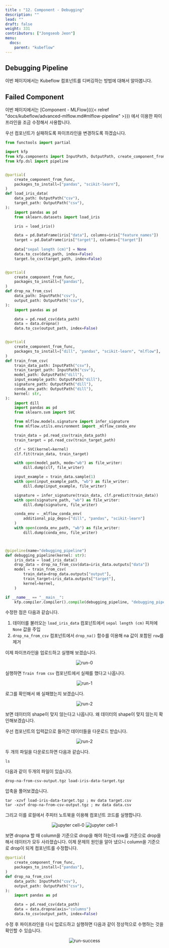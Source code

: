 ```yaml
---
title : "12. Component - Debugging"
description: ""
lead: ""
draft: false
weight: 331
contributors: ["Jongseob Jeon"]
menu:
  docs:
    parent: "kubeflow"
---
```


## Debugging Pipeline

이번 페이지에서는 Kubeflow 컴포넌트를 디버깅하는 방법에 대해서 알아봅니다.

## Failed Component

이번 페이지에서는 [Component - MLFlow]({{< relref "docs/kubeflow/advanced-mlflow.md#mlflow-pipeline" >}}) 에서 이용한 파이프라인을 조금 수정해서 사용합니다.

우선 컴포넌트가 실패하도록 파이프라인을 변경하도록 하겠습니다.

```python
from functools import partial

import kfp
from kfp.components import InputPath, OutputPath, create_component_from_func
from kfp.dsl import pipeline


@partial(
    create_component_from_func,
    packages_to_install=["pandas", "scikit-learn"],
)
def load_iris_data(
    data_path: OutputPath("csv"),
    target_path: OutputPath("csv"),
):
    import pandas as pd
    from sklearn.datasets import load_iris

    iris = load_iris()

    data = pd.DataFrame(iris["data"], columns=iris["feature_names"])
    target = pd.DataFrame(iris["target"], columns=["target"])
    
    data["sepal length (cm)"] = None
    data.to_csv(data_path, index=False)
    target.to_csv(target_path, index=False)


@partial(
    create_component_from_func,
    packages_to_install=["pandas"],
)
def drop_na_from_csv(
    data_path: InputPath("csv"),
    output_path: OutputPath("csv"),
):
    import pandas as pd

    data = pd.read_csv(data_path)
    data = data.dropna()
    data.to_csv(output_path, index=False)


@partial(
    create_component_from_func,
    packages_to_install=["dill", "pandas", "scikit-learn", "mlflow"],
)
def train_from_csv(
    train_data_path: InputPath("csv"),
    train_target_path: InputPath("csv"),
    model_path: OutputPath("dill"),
    input_example_path: OutputPath("dill"),
    signature_path: OutputPath("dill"),
    conda_env_path: OutputPath("dill"),
    kernel: str,
):
    import dill
    import pandas as pd
    from sklearn.svm import SVC

    from mlflow.models.signature import infer_signature
    from mlflow.utils.environment import _mlflow_conda_env

    train_data = pd.read_csv(train_data_path)
    train_target = pd.read_csv(train_target_path)

    clf = SVC(kernel=kernel)
    clf.fit(train_data, train_target)

    with open(model_path, mode="wb") as file_writer:
        dill.dump(clf, file_writer)

    input_example = train_data.sample(1)
    with open(input_example_path, "wb") as file_writer:
        dill.dump(input_example, file_writer)

    signature = infer_signature(train_data, clf.predict(train_data))
    with open(signature_path, "wb") as file_writer:
        dill.dump(signature, file_writer)

    conda_env = _mlflow_conda_env(
        additional_pip_deps=["dill", "pandas", "scikit-learn"]
    )
    with open(conda_env_path, "wb") as file_writer:
        dill.dump(conda_env, file_writer)



@pipeline(name="debugging_pipeline")
def debugging_pipeline(kernel: str):
    iris_data = load_iris_data()
    drop_data = drop_na_from_csv(data=iris_data.outputs["data"])
    model = train_from_csv(
        train_data=drop_data.outputs["output"],
        train_target=iris_data.outputs["target"],
        kernel=kernel,
    )

if __name__ == "__main__":
    kfp.compiler.Compiler().compile(debugging_pipeline, "debugging_pipeline.yaml")

```

수정한 점은 다음과 같습니다.

1. 데이터를 불러오는 `load_iris_data` 컴포넌트에서 `sepal length (cm)` 피처에 `None` 값을 주입
2. `drop_na_from_csv` 컴포넌트에서 `drop_na()` 함수를 이용해 na 값이 포함된 `row`를 제거

이제 파이프라인을 업로드하고 실행해 보겠습니다.

<p align="center">
  <img src="/images/docs/kubeflow/debug-0.png" title="run-0"/>
</p>

실행하면 `Train from csv` 컴포넌트에서 실패를 했다고 나옵니다.

<p align="center">
  <img src="/images/docs/kubeflow/debug-1.png" title="run-1"/>
</p>

로그를 확인해서 왜 실패했는지 보겠습니다.

<p align="center">
  <img src="/images/docs/kubeflow/debug-2.png" title="run-2"/>
</p>

보면 데이터의 shape이 맞지 않는다고 나옵니다.
왜 데이터의 shape이 맞지 않는지 확인해보겠습니다.

우선 컴포넌트의 입력값으로 들어간 데이터들을 다운로드 받습니다.

<p align="center">
  <img src="/images/docs/kubeflow/debug-5.png" title="run-2"/>
</p>

두 개의 파일을 다운로드하면 다음과 같습니다.

```text
ls
```

다음과 같이 두개의 파일이 있습니다.

```text
drop-na-from-csv-output.tgz load-iris-data-target.tgz
```

압축을 풀어보겠습니다.

```text
tar -xzvf load-iris-data-target.tgz ; mv data target.csv
tar -xzvf drop-na-from-csv-output.tgz ; mv data data.csv
```

그리고 이를 로컬에서 주피터 노트북을 이용해 컴포넌트 코드를 실행합니다.

<p align="center">
  <img src="/images/docs/kubeflow/debug-3.png" title="jupyter cell-0"/>
  <img src="/images/docs/kubeflow/debug-4.png" title="jupyter cell-1"/>
</p>

보면 dropna 할 때 column을 기준으로 drop을 해야 하는데 row를 기준으로 drop을 해서 데이터가 모두 사라졌습니다.
이제 문제의 원인을 알아 냈으니 column을 기준으로 drop이 되게 컴포넌트를 수정합니다.

```python
@partial(
    create_component_from_func,
    packages_to_install=["pandas"],
)
def drop_na_from_csv(
    data_path: InputPath("csv"),
    output_path: OutputPath("csv"),
):
    import pandas as pd

    data = pd.read_csv(data_path)
    data = data.dropna(axis="columns")
    data.to_csv(output_path, index=False)
```

수정 후 파이프라인을 다시 업로드하고 실행하면 다음과 같이 정상적으로 수행하는 것을 확인할 수 있습니다.

<p align="center">
  <img src="/images/docs/kubeflow/debug-6.png" title="run-success"/>
</p>
